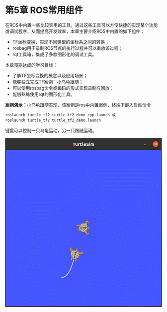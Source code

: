 # 第5章 ROS常用组件

在ROS中内置一些比较实用的工具，通过这些工具可以方便快捷的实现某个功能或调试程序，从而提高开发效率，本章主要介绍ROS中内置的如下组件：

- TF坐标变换，实现不同类型的坐标系之间的转换；
- rosbag用于录制ROS节点的执行过程并可以重放该过程；
- rqt工具箱，集成了多款图形化的调试工具。

本章预期达成的学习目标：

- 了解TF坐标变换的概念以及应用场景；
- 能够独立完成TF案例：小乌龟跟随；
- 可以使用rosbag命令或编码的形式实现录制与回放；
- 能够熟练使用rqt的图形化工具。

<B>案例演示：</B>小乌龟跟随实现，该案例是ros中内置案例，终端下键入启动命令

```bash
roslaunch turtle_tf2 turtle_tf2_demo_cpp.launch 或
roslaunch turtle_tf2 turtle_tf2_demo.launch
```

键盘可以控制一只乌龟运动，另一只跟随运动。

<div align="center">
    <img src="./image/TF坐标变换.gif" />
</div>